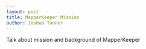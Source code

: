 ```yaml
---
layout: post
title: MapperKeeper Mission
author: Joshua Tanner
---
```


Talk about mission and background of MapperKeeper

